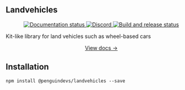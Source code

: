 ## Landvehicles

<div align="center">
  <a href="http://penguindevs.github.io/PenguinEngine">
    <img src="https://github.com/Quenty/NevermoreEngine/actions/workflows/docs.yml/badge.svg" alt="Documentation status" />
  </a>
  <a href="https://discord.gg/xq25Exwf3X">
    <img src="https://img.shields.io/discord/1393987779343679649?color=5865F2&label=discord&logo=discord&logoColor=white" alt="Discord" />
  </a>
  <a href="https://github.com/PenguinDevs/PenguinEngine/actions">
    <img src="https://github.com/PenguinDevs/PenguinEngine/actions/workflows/build.yml/badge.svg" alt="Build and release status" />
  </a>
</div>

Kit-like library for land vehicles such as wheel-based cars

<div align="center"><a href="https://penguindevs.github.io/PenguinEngine/api/LandvehiclesUtils">View docs →</a></div>

## Installation

```
npm install @penguindevs/landvehicles --save
```
